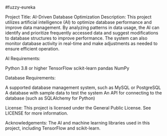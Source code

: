 #fuzzy-eureka

Project Title:
 AI-Driven Database Optimization
Description:
This project utilizes artificial intelligence (AI) to optimize database performance and improve data management. By analyzing patterns in data usage, the AI can identify and prioritize frequently accessed data and suggest modifications to database structures to improve performance. The system can also monitor database activity in real-time and make adjustments as needed to ensure efficient operation.

AI Requirements:

Python 3.8 or higher
TensorFlow
scikit-learn
pandas
NumPy

Database Requirements:

A supported database management system, such as MySQL or PostgreSQL
A database with sample data to test the system
An API for connecting to the database (such as SQLAlchemy for Python)

License:
This project is licensed under the General Public License. See LICENSE for more information.

Acknowledgements:
The AI and machine learning libraries used in this project, including TensorFlow and scikit-learn.
